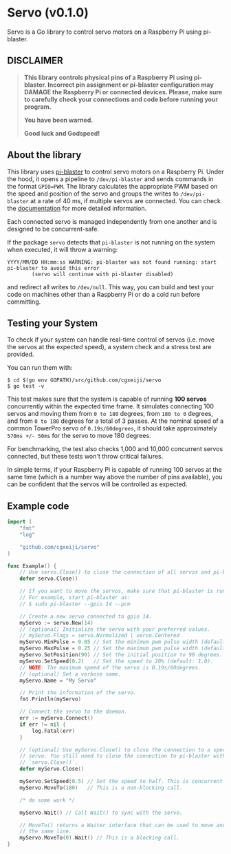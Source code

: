 # Servo (v0.1.0)

Servo is a Go library to control servo motors on a Raspberry Pi using pi-blaster.

## DISCLAIMER

> **This library controls physical pins of a Raspberry Pi using pi-blaster.
> Incorrect pin assignment or pi-blaster configuration may DAMAGE the Raspberry
> Pi or connected devices.  Please, make sure to carefully check your connections
> and code before running your program.**
>
> **You have been warned.**
>
> **Good luck and Godspeed!**

## About the library

This library uses [pi-blaster](https://github.com/sarfata/pi-blaster) to
control servo motors on a Raspberry Pi. Under the hood, it opens a pipeline to
`/dev/pi-blaster` and sends commands in the format `GPIO=PWM`. The library
calculates the appropriate PWM based on the speed and position of the servo and
groups the writes to `/dev/pi-blaster` at a rate of 40 ms, if multiple servos
are connected. You can check the
[documentation](https://godoc.org/github.com/cgxeiji/servo) for more detailed
information.

Each connected servo is managed independently from one another and is designed
to be concurrent-safe.

If the package `servo` detects that `pi-blaster` is not running on the system when
executed, it will throw a warning:
```
YYYY/MM/DD HH:mm:ss WARNING: pi-blaster was not found running: start pi-blaster to avoid this error
        (servo will continue with pi-blaster disabled)
```
and redirect all writes to `/dev/null`. This way, you can build and test your code
on machines other than a Raspberry Pi or do a cold run before committing.

## Testing your System

To check if your system can handle real-time control of servos (i.e. move the
servos at the expected speed), a system check and a stress test are provided.

You can run them with:
```
$ cd $(go env GOPATH)/src/github.com/cgxeiji/servo
$ go test -v
```

This test makes sure that the system is capable of running **100 servos**
concurrently within the expected time frame. It simulates connecting 100 servos
and moving them from `0 to 180` degrees, from `180 to 0` degrees, and from `0
to 180` degrees for a total of 3 passes. At the nominal speed of a common
TowerPro servo of `0.19s/60degrees`, it should take approximately `570ms +/-
50ms` for the servo to move 180 degrees.

For benchmarking, the test also checks 1,000 and 10,000 concurrent servos
connected, but these tests won't throw critical failures.

In simple terms, if your Raspberry Pi is capable of running 100 servos at the
same time (which is a number way above the number of pins available), you can
be confident that the servos will be controlled as expected.

## Example code

```go
import (
	"fmt"
	"log"

	"github.com/cgxeiji/servo"
)

func Example() {
	// Use servo.Close() to close the connection of all servos and pi-blaster.
	defer servo.Close()

	// If you want to move the servos, make sure that pi-blaster is running.
	// For example, start pi-blaster as:
	// $ sudo pi-blaster --gpio 14 --pcm

	// Create a new servo connected to gpio 14.
	myServo := servo.New(14)
	// (optional) Initialize the servo with your preferred values.
	// myServo.Flags = servo.Normalized | servo.Centered
	myServo.MinPulse = 0.05 // Set the minimum pwm pulse width (default: 0.05).
	myServo.MaxPulse = 0.25 // Set the maximum pwm pulse width (default: 0.25).
	myServo.SetPosition(90) // Set the initial position to 90 degrees.
	myServo.SetSpeed(0.2)   // Set the speed to 20% (default: 1.0).
	// NOTE: The maximum speed of the servo is 0.19s/60degrees.
	// (optional) Set a verbose name.
	myServo.Name = "My Servo"

	// Print the information of the servo.
	fmt.Println(myServo)

	// Connect the servo to the daemon.
	err := myServo.Connect()
	if err != nil {
		log.Fatal(err)
	}

	// (optional) Use myServo.Close() to close the connection to a specific
	// servo. You still need to close the connection to pi-blaster with
	// `servo.Close()`.
	defer myServo.Close()

	myServo.SetSpeed(0.5) // Set the speed to half. This is concurrent-safe.
	myServo.MoveTo(180)   // This is a non-blocking call.

	/* do some work */

	myServo.Wait() // Call Wait() to sync with the servo.

	// MoveTo() returns a Waiter interface that can be used to move and wait on
	// the same line.
	myServo.MoveTo(0).Wait() // This is a blocking call.
}
```
